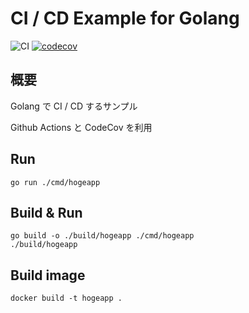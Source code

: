 # CI / CD Example for Golang

![CI](https://github.com/ref3000/tmp/workflows/CI/badge.svg)
[![codecov](https://codecov.io/gh/ref3000/tmp/branch/master/graph/badge.svg?token=9OQXCPVE7H)](https://codecov.io/gh/ref3000/tmp)

## 概要

Golang で CI / CD するサンプル

Github Actions と CodeCov を利用

## Run

```
go run ./cmd/hogeapp
```

## Build & Run

```
go build -o ./build/hogeapp ./cmd/hogeapp
./build/hogeapp
```

## Build image

```
docker build -t hogeapp .
```